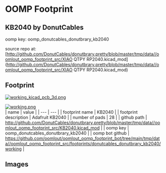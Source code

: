 # OOMP Footprint  
## KB2040  by DonutCables  
  
oomp key: oomp_donutcables_donutbrary_kb2040  
  
source repo at: [http://github.com/DonutCables/donutbrary.pretty/blob/master/tmp/data//oomlout_oomp_footprint_src/XIAO QTPY RP2040.kicad_mod](http://github.com/DonutCables/donutbrary.pretty/blob/master/tmp/data//oomlout_oomp_footprint_src/XIAO QTPY RP2040.kicad_mod)  
## Footprint  
  
[![working_kicad_pcb_3d.png](working_kicad_pcb_3d_600.png)](working_kicad_pcb_3d.png)  
  
[![working.png](working_600.png)](working.png)  
| name | value | 
| --- | --- | 
| footprint name | KB2040 | 
| footprint description | Adafruit KB2040 | 
| number of pads | 28 | 
| github path | http://github.com/DonutCables/donutbrary.pretty/blob/master/tmp/data//oomlout_oomp_footprint_src/KB2040.kicad_mod | 
| oomp key | oomp_donutcables_donutbrary_kb2040 | 
| oomp bot github | https://github.com/oomlout/oomlout_oomp_footprint_bot/tree/main/tmp/data//oomlout_oomp_footprint_src/footprints/donutcables_donutbrary_kb2040/working | 
## Images  
